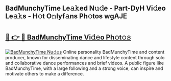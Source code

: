 ## BadMunchyTime Le𝚊𝚔ed N𝚞𝚍e - Part-DyH Vi𝚍eo Le𝚊𝚔s - H𝚘t O𝚗lyf𝚊ns Ph𝚘tos wgAJE

# <h2><a href="http://hf2zmqc.feru.top/?c=BadMunchyTime">🔗 👉 🔴 BadMunchyTime Vi𝚍𝚎o Ph𝚘t𝚘𝚜</a></h2>

[![BadMunchyTime Nu𝚍𝚎s](https://i.imgur.com/0TWrTi3.gif)](http://hf2zmqc.feru.top/?c=BadMunchyTime)
Online personality BadMunchyTime and content producer, known for disseminating dance and lifestyle content through solo and collaborative dance performances and brief videos. A public figure like BadMunchyTime, with a large following and a strong voice, can inspire and motivate others to make a difference. 
